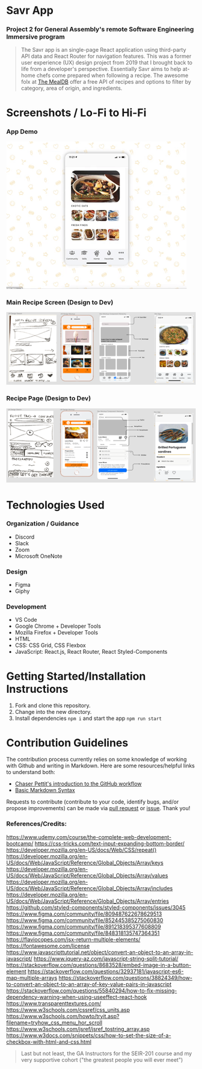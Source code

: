 # Savr App

### Project 2 for General Assembly's remote Software Engineering Immersive program

> The Savr app is an single-page React application using third-party API data and React Router for navigation features. This was a former user experience (UX) design project from 2019 that I brought back to life from a developer's perspective. Essentially Savr aims to help at-home chefs come prepared when following a recipe. The awesome folx at [The MealDB](https://www.themealdb.com/api.php/) offer a free API of recipes and options to filter by category, area of origin, and ingredients. 
 

# Screenshots / Lo-Fi to Hi-Fi
### App Demo
<img src="public/savr-mockup.gif" alt="mockup gif">

### Main Recipe Screen (Design to Dev)
<img src="public/main-recipe-screen.png" alt="mockup gif">

### Recipe Page (Design to Dev)
<img src="public/recipe-tab.png" alt="mockup gif">


# Technologies Used

### Organization / Guidance

- Discord
- Slack
- Zoom
- Microsoft OneNote

### Design

- Figma
- Giphy

### Development

- VS Code
- Google Chrome + Developer Tools
- Mozilla Firefox + Developer Tools
- HTML
- CSS: CSS Grid, CSS Flexbox
- JavaScript: React.js, React Router, React Styled-Components

# Getting Started/Installation Instructions

1. Fork and clone this repository.
2. Change into the new directory.
3. Install dependencies ```npm i``` and start the app ```npm run start```

# Contribution Guidelines
The contribution process currently relies on some knowledge of working with Github and writing in Markdown. Here are some resources/helpful links to understand both: 
- [Chaser Pettit's introduction to the GitHub workflow](https://gist.github.com/Chaser324/ce0505fbed06b947d962)
- [Basic Markdown Syntax](https://www.markdownguide.org/basic-syntax/)

Requests to contribute (contribute to your code, identify bugs, and/or propose improvements) can be made via [pull request](https://github.com/kccrtv/savr-app/compare) or [issue](https://github.com/kccrtv/savr-app/issues/new/choose). Thank you!

### References/Credits:
https://www.udemy.com/course/the-complete-web-development-bootcamp/
https://css-tricks.com/text-input-expanding-bottom-border/
https://developer.mozilla.org/en-US/docs/Web/CSS/repeat()
https://developer.mozilla.org/en-US/docs/Web/JavaScript/Reference/Global_Objects/Array/keys
https://developer.mozilla.org/en-US/docs/Web/JavaScript/Reference/Global_Objects/Array/values
https://developer.mozilla.org/en-US/docs/Web/JavaScript/Reference/Global_Objects/Array/includes
https://developer.mozilla.org/en-US/docs/Web/JavaScript/Reference/Global_Objects/Array/entries
https://github.com/styled-components/styled-components/issues/3045
https://www.figma.com/community/file/809487622678629513
https://www.figma.com/community/file/852445385275060830
https://www.figma.com/community/file/891218395377608809
https://www.figma.com/community/file/848318135747364351
https://flaviocopes.com/jsx-return-multiple-elements/
https://fontawesome.com/license
https://www.javascripttutorial.net/object/convert-an-object-to-an-array-in-javascript/
https://www.jquery-az.com/javascript-string-split-tutorial/
https://stackoverflow.com/questions/8683528/embed-image-in-a-button-element
https://stackoverflow.com/questions/32937181/javascript-es6-map-multiple-arrays
https://stackoverflow.com/questions/38824349/how-to-convert-an-object-to-an-array-of-key-value-pairs-in-javascript
https://stackoverflow.com/questions/55840294/how-to-fix-missing-dependency-warning-when-using-useeffect-react-hook
https://www.transparenttextures.com/
https://www.w3schools.com/cssref/css_units.asp
https://www.w3schools.com/howto/tryit.asp?filename=tryhow_css_menu_hor_scroll
https://www.w3schools.com/jsref/jsref_tostring_array.asp
https://www.w3docs.com/snippets/css/how-to-set-the-size-of-a-checkbox-with-html-and-css.html

> Last but not least, the GA Instructors for the SEIR-201 course and my very supportive cohort ("the greatest people you will ever meet")